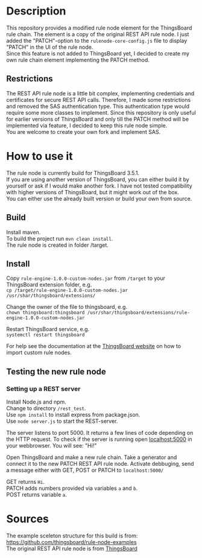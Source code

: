 # Description
This repository provides a modified rule node element for the ThingsBoard rule chain. The element is a copy of the original REST API rule node. I just added the "PATCH"-option to the `rulenode-core-config.js` file to display "PATCH" in the UI of the rule node.  
Since this feature is not added to ThingsBoard yet, I decided to create my own rule chain element implementing the PATCH method.


## Restrictions
The REST API rule node is a little bit complex, implementing credentials and certificates for secure REST API calls. Therefore, I made some restrictions and removed the SAS authentication type. This authentication type would require some more classes to implement. Since this repository is only useful for earlier versions of ThingsBoard and only till the PATCH method will be implemented via feature, I decided to keep this rule node simple.  
You are welcome to create your own fork and implement SAS. 

# How to use it
The rule node is currently build for ThingsBoard 3.5.1.  
If you are using another version of ThingsBoard, you can either build it by yourself or ask if I would make another fork. I have not tested compatibility with higher versions of ThingsBoard, but it might work out of the box.  
You can either use the already built version or build your own from source.

## Build
Install maven.  
To build the project run `mvn clean install`.  
The rule node is created in folder /target.

## Install
Copy `rule-engine-1.0.0-custom-nodes.jar` from `/target` to your ThingsBoard extension folder, e.g.  
`cp /target/rule-engine-1.0.0-custom-nodes.jar /usr/shar/thingsboard/extensions/`

Change the owner of the file to thingsboard, e.g.  
`chown thingsboard:thingsboard /usr/shar/thingsboard/extensions/rule-engine-1.0.0-custom-nodes.jar`  

Restart ThingsBoard service, e.g.   
`systemctl restart thingsboard`

For help see the documentation at the [ThingsBoard website](https://thingsboard.io/docs/pe/user-guide/contribution/rule-node-development/#step-4-import-custom-rule-nodes-to-your-thingsboard-instance) on how to import custom rule nodes.

## Testing the new rule node
### Setting up a REST server
Install Node.js and npm.  
Change to directory `/rest_test`.  
Use `npm install` to install express from package.json.  
Use `node server.js` to start the REST-server.

The server listens to port 5000. It returns a few lines of code depending on the HTTP request. To check if the server is running open [localhost:5000]() in your webbrowser. You will see: "Hi!"

Open ThingsBoard and make a new rule chain. Take a generator and connect it to the new PATCH REST API rule node. Activate debbuging, send a message either with GET, POST or PATCH to `localhost:5000/` 

GET returns `Hi`.  
PATCH adds numbers provided via variables `a` and `b`.  
POST returns variable `a`.




# Sources
The example sceleton structure for this build is from: https://github.com/thingsboard/rule-node-examples  
The original REST API rule node is from [ThingsBoard](https://github.com/thingsboard/thingsboard)  
